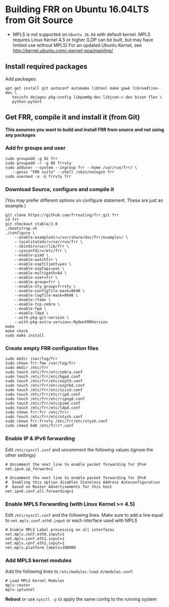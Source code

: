 Building FRR on Ubuntu 16.04LTS from Git Source
===============================================

- MPLS is not supported on `Ubuntu 16.04` with default kernel. MPLS requires 
  Linux Kernel 4.5 or higher (LDP can be built, but may have limited use 
  without MPLS)
  For an updated Ubuntu Kernel, see 
    http://kernel.ubuntu.com/~kernel-ppa/mainline/

Install required packages
-------------------------

Add packages:

    apt-get install git autoconf automake libtool make gawk libreadline-dev \
       texinfo dejagnu pkg-config libpam0g-dev libjson-c-dev bison flex \
       python-pytest

Get FRR, compile it and install it (from Git)
---------------------------------------------

**This assumes you want to build and install FRR from source and not using 
any packages**

### Add frr groups and user

    sudo groupadd -g 92 frr
    sudo groupadd -r -g 85 frrvty
    sudo adduser --system --ingroup frr --home /var/run/frr/ \
       --gecos "FRR suite" --shell /sbin/nologin frr
    sudo usermod -a -G frrvty frr

### Download Source, configure and compile it
(You may prefer different options on configure statement. These are just 
an example.)

    git clone https://github.com/frrouting/frr.git frr
    cd frr
    git checkout stable/2.0
    ./bootstrap.sh
    ./configure \
        --enable-exampledir=/usr/share/doc/frr/examples/ \
        --localstatedir=/var/run/frr \
        --sbindir=/usr/lib/frr \
        --sysconfdir=/etc/frr \
        --enable-pimd \
        --enable-watchfrr \
        --enable-ospfclient=yes \
        --enable-ospfapi=yes \
        --enable-multipath=64 \
        --enable-user=frr \
        --enable-group=frr \
        --enable-vty-group=frrvty \
        --enable-configfile-mask=0640 \
        --enable-logfile-mask=0640 \
        --enable-rtadv \
        --enable-tcp-zebra \
        --enable-fpm \
        --enable-ldpd \
        --with-pkg-git-version \
        --with-pkg-extra-version=-MyOwnFRRVersion   
    make
    make check
    sudo make install

### Create empty FRR configuration files

    sudo mkdir /var/log/frr
    sudo chown frr:fee /var/log/frr
    sudo mkdir /etc/frr
    sudo touch /etc/frr/etc/zebra.conf
    sudo touch /etc/frr/etc/bgpd.conf
    sudo touch /etc/frr/etc/ospfd.conf
    sudo touch /etc/frr/etc/ospf6d.conf
    sudo touch /etc/frr/etc/isisd.conf
    sudo touch /etc/frr/etc/ripd.conf
    sudo touch /etc/frr/etc/ripngd.conf
    sudo touch /etc/frr/etc/pimd.conf
    sudo touch /etc/frr/etc/ldpd.conf
    sudo chown frr:frr /etc/frr/
    sudo touch /etc/frr/etc/vtysh.conf
    sudo chown frr:frrvty /etc/frr/etc/vtysh.conf
    sudo chmod 640 /etc/frr/*.conf

### Enable IP & IPv6 forwarding

Edit `/etc/sysctl.conf` and uncomment the following values (ignore the 
other settings)

    # Uncomment the next line to enable packet forwarding for IPv4
    net.ipv4.ip_forward=1

    # Uncomment the next line to enable packet forwarding for IPv6
    #  Enabling this option disables Stateless Address Autoconfiguration
    #  based on Router Advertisements for this host
    net.ipv6.conf.all.forwarding=1

### Enable MPLS Forwarding (with Linux Kernel >= 4.5)

Edit `/etc/sysctl.conf` and the following lines. Make sure to add a line 
equal to `net.mpls.conf.eth0.input` or each interface used with MPLS

    # Enable MPLS Label processing on all interfaces
    net.mpls.conf.eth0.input=1
    net.mpls.conf.eth1.input=1
    net.mpls.conf.eth2.input=1
    net.mpls.platform_labels=100000

### Add MPLS kernel modules

Add the following lines to `/etc/modules-load.d/modules.conf`:

    # Load MPLS Kernel Modules
    mpls-router
    mpls-iptunnel

**Reboot** or use `sysctl -p` to apply the same config to the running system
